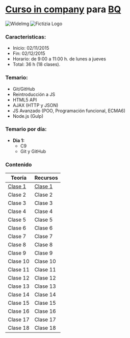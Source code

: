 # [Curso in company](http://www.fictizia.com/incompany/) para [BQ](http://www.nextret.net/es)

![WideImg](http://www.fictizia.com/assets/styles/styleImgs/wideBox/wideImg-formacion-empresas.png)
![Fictizia Logo](https://media.licdn.com/media/p/1/000/1ed/254/29475de.png)

### Caracteristicas:
- Inicio: 02/11/2015
- Fin: 02/12/2015
- Horario: de 9:00 a 11:00 h. de lunes a jueves
- Total: 36 h (18 clases). 


### Temario:

- Git/GitHub
- Reintroducción a JS
- HTML5 API
- AJAX (HTTP y JSON)
- JS Avanzado (POO, Programación funcional, ECMA6)
- Node.js (Gulp)


### Temario por día:

- **Dia 1:**
	- C9
	- Git y GitHub




### Contenido

Teoría | Recursos
------------ | -------------
[Clase 1](teoria/dia1.md)	| [Clase 1](recursos/dia1.md)
Clase 2 | Clase 2
Clase 3 | Clase 3
Clase 4 | Clase 4
Clase 5 | Clase 5
Clase 6 | Clase 6
Clase 7 | Clase 7
Clase 8 | Clase 8
Clase 9 | Clase 9
Clase 10 | Clase 10
Clase 11 | Clase 11
Clase 12 | Clase 12
Clase 13 | Clase 13
Clase 14 | Clase 14
Clase 15 | Clase 15
Clase 16 | Clase 16
Clase 17 | Clase 17
Clase 18 | Clase 18
